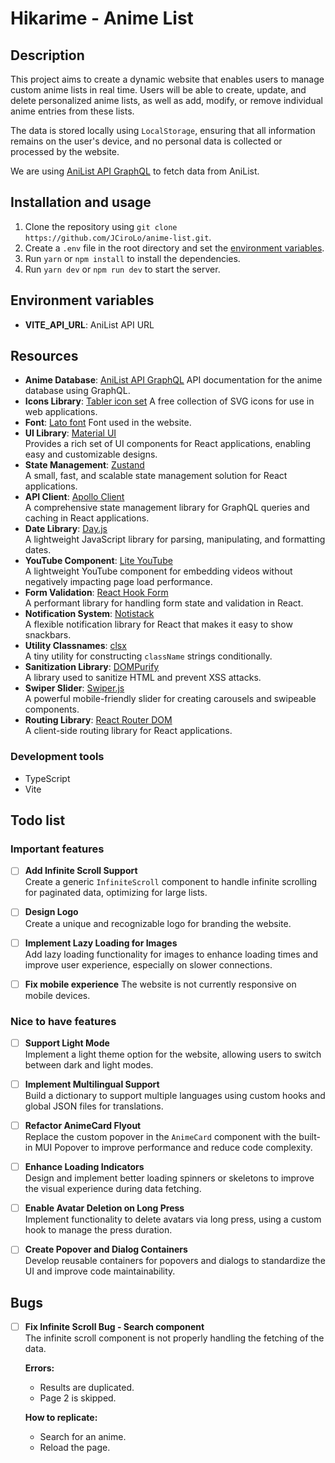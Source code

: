 # Hikarime - Anime List

## Description

This project aims to create a dynamic website that enables users to manage custom anime lists in real time. Users will be able to create, update, and delete personalized anime lists, as well as add, modify, or remove individual anime entries from these lists.

The data is stored locally using `LocalStorage`, ensuring that all information remains on the user's device, and no personal data is collected or processed by the website.

We are using [AniList API GraphQL](https://anilist.gitbook.io/anilist-apiv2-docs) to fetch data from AniList.

## Installation and usage

1. Clone the repository using `git clone https://github.com/JCiroLo/anime-list.git`.
2. Create a `.env` file in the root directory and set the [environment variables](#environment-variables).
3. Run `yarn` or `npm install` to install the dependencies.
4. Run `yarn dev` or `npm run dev` to start the server.

## Environment variables

- **VITE_API_URL**: AniList API URL

## Resources

- **Anime Database**: [AniList API GraphQL](https://anilist.gitbook.io/anilist-apiv2-docs)
  API documentation for the anime database using GraphQL.
- **Icons Library**: [Tabler icon set](https://tabler.io/icons)
  A free collection of SVG icons for use in web applications.
- **Font**: [Lato font](https://fonts.google.com/specimen/Lato)
  Font used in the website.
- **UI Library**: [Material UI](https://mui.com/material-ui/getting-started)  
  Provides a rich set of UI components for React applications, enabling easy and customizable designs.
- **State Management**: [Zustand](https://github.com/pmndrs/zustand)  
  A small, fast, and scalable state management solution for React applications.
- **API Client**: [Apollo Client](https://www.apollographql.com/docs/react/)  
  A comprehensive state management library for GraphQL queries and caching in React applications.
- **Date Library**: [Day.js](https://day.js.org/)  
  A lightweight JavaScript library for parsing, manipulating, and formatting dates.
- **YouTube Component**: [Lite YouTube](https://github.com/justinribeiro/lite-youtube)  
  A lightweight YouTube component for embedding videos without negatively impacting page load performance.
- **Form Validation**: [React Hook Form](https://www.react-hook-form.com/)  
  A performant library for handling form state and validation in React.
- **Notification System**: [Notistack](https://notistack.com/)  
  A flexible notification library for React that makes it easy to show snackbars.
- **Utility Classnames**: [clsx](https://github.com/lukeed/clsx)  
  A tiny utility for constructing `className` strings conditionally.
- **Sanitization Library**: [DOMPurify](https://github.com/cure53/DOMPurify)  
  A library used to sanitize HTML and prevent XSS attacks.
- **Swiper Slider**: [Swiper.js](https://swiperjs.com/)  
  A powerful mobile-friendly slider for creating carousels and swipeable components.
- **Routing Library**: [React Router DOM](https://reactrouter.com/en/main)  
  A client-side routing library for React applications.

### Development tools

- TypeScript
- Vite



## Todo list

### Important features

- [ ] **Add Infinite Scroll Support**  
  Create a generic `InfiniteScroll` component to handle infinite scrolling for paginated data, optimizing for large lists.

- [ ] **Design Logo**  
  Create a unique and recognizable logo for branding the website.

- [ ] **Implement Lazy Loading for Images**  
  Add lazy loading functionality for images to enhance loading times and improve user experience, especially on slower connections.

- [ ] **Fix mobile experience**
  The website is not currently responsive on mobile devices.

### Nice to have features

- [ ] **Support Light Mode**  
  Implement a light theme option for the website, allowing users to switch between dark and light modes.

- [ ] **Implement Multilingual Support**  
  Build a dictionary to support multiple languages using custom hooks and global JSON files for translations.

- [ ] **Refactor AnimeCard Flyout**  
  Replace the custom popover in the `AnimeCard` component with the built-in MUI Popover to improve performance and reduce code complexity.

- [ ] **Enhance Loading Indicators**  
  Design and implement better loading spinners or skeletons to improve the visual experience during data fetching.

- [ ] **Enable Avatar Deletion on Long Press**  
  Implement functionality to delete avatars via long press, using a custom hook to manage the press duration.

- [ ] **Create Popover and Dialog Containers**  
  Develop reusable containers for popovers and dialogs to standardize the UI and improve code maintainability.

## Bugs

- [ ] **Fix Infinite Scroll Bug - Search component**  
  The infinite scroll component is not properly handling the fetching of the data.

  **Errors:**
  - Results are duplicated.
  - Page 2 is skipped.

  **How to replicate:**
  - Search for an anime.
  - Reload the page.
